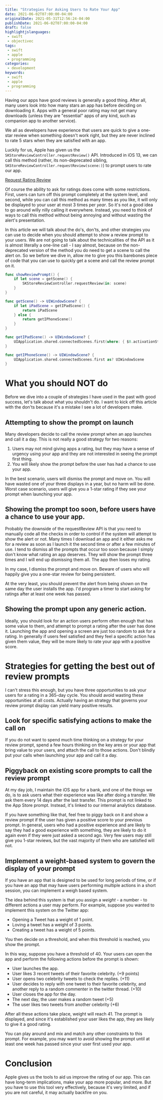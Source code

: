 ```yaml
---
title: "Strategies For Asking Users to Rate Your App"
date: 2021-06-02T07:00:00-04:00
originalDate: 2021-05-31T12:56:24-04:00
publishDate: 2021-06-02T07:00:00-04:00
draft: false
highlightjslanguages:
 - swift
 - objectivec
tags:
 - swift
 - apple
 - programming
categories:
 - development
keywords:
 - swift
 - apple
 - programming
---
```


Having our apps have good reviews is generally a good thing. After all, many users look into how many stars an app has before deciding on downloading it. Apps with a general poor rating may not get many downloads (unless they are "essential" apps of any kind, such as companion app to another service).

We all as developers have experience that users are quick to give a one-star review when something doesn't work right, but they are never inclined to rate 5 stars when they are satisfied with an app.

Luckily  for us, Apple has given us the `SKStoreReviewController.requestReview()` API. Introduced in iOS 13, we can call this method (rather, its non-deprecated sibling, `SKStoreReviewController.requestReview(scene:)`) to prompt users to rate our app.

[Request Rating Review](/img/review_request_prompt.png)

Of course the ability to ask for ratings does come with some restrictions. First, users can turn off this prompt completely at the system level, and second, while you can call this method as many times as you like, it will only be displayed to your user at most 3 times per *year*. So it's not a good idea to go around willy nilly calling it everywhere. Instead, you need to think of ways to call this method without being annoying and without wasting the alert's presentation.

In this article we will talk about the do's, don'ts, and other strategies you can use to decide when you should attempt to show a review prompt to your users. We are not going to talk about the technicalities of the API as it is almost literally a one-line call - I say almost, because on the non-deprecated version of the method you do need to get a scene to call the alert on. So we before we dive in, allow me to give you this barebones piece of code that you can use to quickly get a scene and call the review prompt on it.

```swift
func showReviewPrompt() {
    if let scene = getScene() {
        SKStoreReviewController.requestReview(in: scene)
    }
}

func getScene() -> UIWindowScene? {
    if let iPadScene = getIPadScene() {
        return iPadScene
    } else {
        return getIPhoneScene()
    }
}

func getIPadScene() -> UIWindowScene? {
    UIApplication.shared.connectedScenes.first(where: { $0.activationState == .foregroundActive }) as? UIWindowScene
}

func getIPhoneScene() -> UIWindowScene? {
    UIApplication.shared.connectedScenes.first as? UIWindowScene
}
```

# What you should NOT do

Before we dive into a couple of strategies I have used in the past with good success, let's talk about what you shouldn't do. I want to kick off this article with the don'ts because it's a mistake I see a lot of developers make.

## Attempting to show the prompt on launch

Many developers decide to call the review prompt when an app launches and call it a day. This is not really a good strategy for two reasons:

1. Users may not mind giving apps a rating, but they may have a sense of urgency using your app and they are not interested in seeing the prompt first thing.
2. You will likely show the prompt before the user has had a chance to use your app.

In the best scenario, users will dismiss the prompt and move on. You will have wasted one of your three displays in a year, but no harm will be done. Worst case scenario, users will give you a 1-star rating if they see your prompt when launching your app.


## Showing the prompt too soon, before users have a chance to use your app.

Probably the downside of the requestReview API is that you need to manually code all the checks in order to control if the system will attempt to show the alert or not. Many times I download an app and it either asks me for a review as soon as I launch it the second time or after a few minutes of use. I tend to dismiss all the prompts that occur too soon because I simply don't know what rating an app deserves. They will show the prompt three times and I will end up dismissing them all. The app then loses my rating.

In my case, I dismiss the prompt and move on. Beware of users who will happily give you a one-star review for being persistent.

At the very least, you should prevent the alert from being shown on the same day the user installs the app. I'd program a timer to start asking for ratings after at least one week has passed.

## Showing the prompt upon any generic action.

Ideally, you should look for an action users perform often enough that has some value to them, and attempt to prompt a rating after the user has done it. Launching the app and opening a screen are just too random to ask for a rating. In generally if users feel satisfied and they feel a specific action has given them value, they will be more likely to rate your app with a positive score.

# Strategies for getting the best out of review prompts

I can't stress this enough, but you have three opportunities to ask your users for a rating in a 365-day cycle. You should avoid wasting these opportunities at all costs. Actually having an strategy that governs your review prompt display can yield many positive results.

## Look for specific satisfying actions to make the call on

If you do not want to spend much time thinking on a strategy for your review prompt, spend a few hours thinking on the key ares or your app that bring value to your users, and attach the call to those actions. Don't blindly put your calls when launching your app and call it a day.

## Piggyback on existing score prompts to call the review prompt

At my day job, I maintain the iOS app for a bank, and one of the things we do, is to ask users what their experience was like after doing a transfer. We ask them every 14 days after the last transfer. This prompt is not linked to the App Store prompt. Instead, it's linked to our internal analytics database.

If you have something like that, feel free to piggy back on it and show a review prompt if the user has given a positive score to your previous prompt. In general, users who had a positive experience and are likely to say they had a good experience with something, they are likely to do it again even if they were just asked a second ago. Very few users may still give you 1-star reviews, but the vast majority of them who are satisfied will not.

## Implement a weight-based system to govern the display of your prompt

If you have an app that is designed to be used for long periods of time, or if you have an app that may have users performing multiple actions in a short session, you can implement a weigh based system.

The idea behind this system is that you assign a *weight* - a number - to different actions a user may perform. For example, suppose you wanted to implement this system on the Twitter app:

- Opening a Tweet has a weight of 1 point.
- Loving a tweet has a weight of 3 points.
- Creating a tweet has a weight of 5 points.

You then decide on a threshold, and when this threshold is reached, you show the prompt.

In this way, suppose you have a threshold of 40. Your users can open the app and perform the following actions before the prompt is shown:

- User launches the app.
- User likes 3 recent tweets of their favorite celebrity. (+9 points)
- User opens two celebrity tweets to check the replies. (+11)
- User decides to reply with one tweet to their favorite celebrity, and another reply to a random commenter in the twitter thread. (+10)
- User closes the app for the day.
- The next day, the user makes a random tweet (+5)
- The user likes two tweets from another celebrity (+6)

After all these actions take place, weight will reach 41. The prompt is displayed, and since it's established your user likes the app, they are likely to give it a good rating.

You can play around and mix and match any other constraints to this prompt. For example, you may want to avoid showing the prompt until at least one week has passed since your user first used your app.

# Conclusion

Apple gives us the tools to aid us improve the rating of our app. This can have long-term implications, make your app more popular, and more. But you have to use this tool very effectively, because it's very limited, and if you are not careful, it may actually backfire on you.

